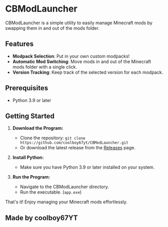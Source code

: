 # CBModLauncher

CBModLauncher is a simple utility to easily manage Minecraft mods by swapping them in and out of the mods folder.

## Features

- **Modpack Selection**: Put in your own custom modpacks!
- **Automatic Mod Switching**: Move mods in and out of the Minecraft mods folder with a single click.
- **Version Tracking**: Keep track of the selected version for each modpack.

## Prerequisites

- Python 3.9 or later

## Getting Started

1. **Download the Program:**
   - Clone the repository: `git clone https://github.com/coolboy67yt/CBModLauncher.git`
   - Or download the latest release from the [Releases](https://github.com/coolboy67yt/CBModLauncher/releases) page.

2. **Install Python:**
   - Make sure you have Python 3.9 or later installed on your system.

3. **Run the Program:**
   - Navigate to the CBModLauncher directory.
   - Run the executable. (`app.exe`)

That's it! Enjoy managing your Minecraft mods effortlessly.

## Made by coolboy67YT
